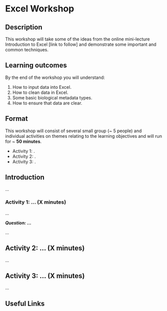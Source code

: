 # Excel Workshop
## Description
This workshop will take some of the ideas from the online mini-lecture Introduction to Excel [link to follow] and demonstrate some important and common techniques.

## Learning outcomes

By the end of the workshop you will understand:

1. How to input data into Excel.
2. How to clean data in Excel.
3. Some basic biological metadata types.
4. How to ensure that data are clear.

## Format

This workshop will consist of several small group (~ 5 people) and individual activities on themes relating to the learning objectives and will run for ~ **50 minutes**.

- Activity 1: .
- Activity 2: .
- Activity 3: .

## Introduction

...

### Activity 1: ... (X minutes)

...


***Question: ...*** 

...


## Activity 2: ... (X minutes)

...


## Activity 3: ... (X minutes)

...

## Useful Links




